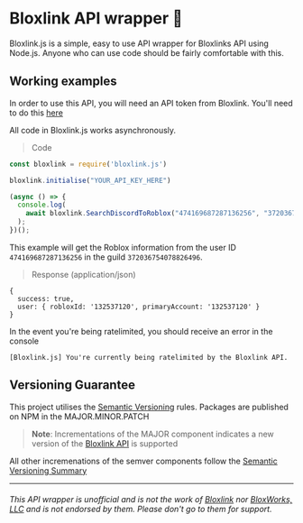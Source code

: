 # Bloxlink API wrapper 🧬

Bloxlink.js is a simple, easy to use API wrapper for Bloxlinks API using Node.js. Anyone who can use code should be fairly comfortable with this.

## Working examples
In order to use this API, you will need an API token from Bloxlink. You'll need to do this [here](https://blox.link/dashboard/developers)

All code in Bloxlink.js works asynchronously.

> Code
```js
const bloxlink = require('bloxlink.js')

bloxlink.initialise("YOUR_API_KEY_HERE")

(async () => {
  console.log(
    await bloxlink.SearchDiscordToRoblox("474169687287136256", "372036754078826496")
  );
})();
```
This example will get the Roblox information from the user ID `474169687287136256` in the guild `372036754078826496`.

> Response (application/json)
```
{
  success: true,
  user: { robloxId: '132537120', primaryAccount: '132537120' }
}
```

In the event you're being ratelimited, you should receive an error in the console
```
[Bloxlink.js] You're currently being ratelimited by the Bloxlink API.
```

## Versioning Guarantee

This project utilises the [Semantic Versioning](https://semver.org/) rules. Packages are published on NPM in the MAJOR.MINOR.PATCH

> **Note**: Incrementations of the MAJOR component indicates a new version of the [Bloxlink API](https://blox.link/dashboard/developers) is supported

All other incremenations of the semver components follow the [Semantic Versioning Summary](https://semver.org/#summary)

---
###### This API wrapper is unofficial and is not the work of [Bloxlink](https://blox.link) nor [BloxWorks, LLC](https://bloxworks.net) and is not endorsed by them. Please don't go to them for support.